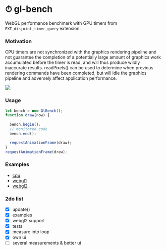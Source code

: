 # ⏱ gl-bench

WebGL performance benchmark with GPU timers from `EXT_disjoint_timer_query` extension.

### Motivation
CPU timers are not synchronized with the graphics rendering pipeline and not guarantee the completion of a potentially
large amount of graphics work accumulated before the timer is read, and will thus produce wildly inaccurate results.
readPixels() can be used to determine when previous rendering commands have been completed,
but will idle the graphics pipeline and adversely affect application performance.

![](https://habrastorage.org/webt/so/mp/lj/sompljgylzi9y4nqm5cx221or9w.png)

### Usage
```javascript
let bench = new GlBench();
function draw(now) {
  
  bench.begin();
  // monitored code
  bench.end();

  requestAnimationFrame(draw);
}
requestAnimationFrame(draw);
```

### Examples
- [cpu](https://munrocket.github.io/gl-bench/examples/cpu.html)
- [webgl1](https://munrocket.github.io/gl-bench/examples/webgl1.html)
- [webgl2](https://munrocket.github.io/gl-bench/examples/webgl2.html)

### 2do list
- [x] update()
- [x] examples
- [x] webgl2 support
- [x] tests
- [x] measure into loop
- [x] own ui
- [ ] several measurements & better ui